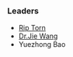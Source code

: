 ### Leaders

* [Rip Torn](mailto:rip@owasp.org)
* [Dr.Jie Wang](mailto:wangj@owasp.org.cn)
* Yuezhong Bao

